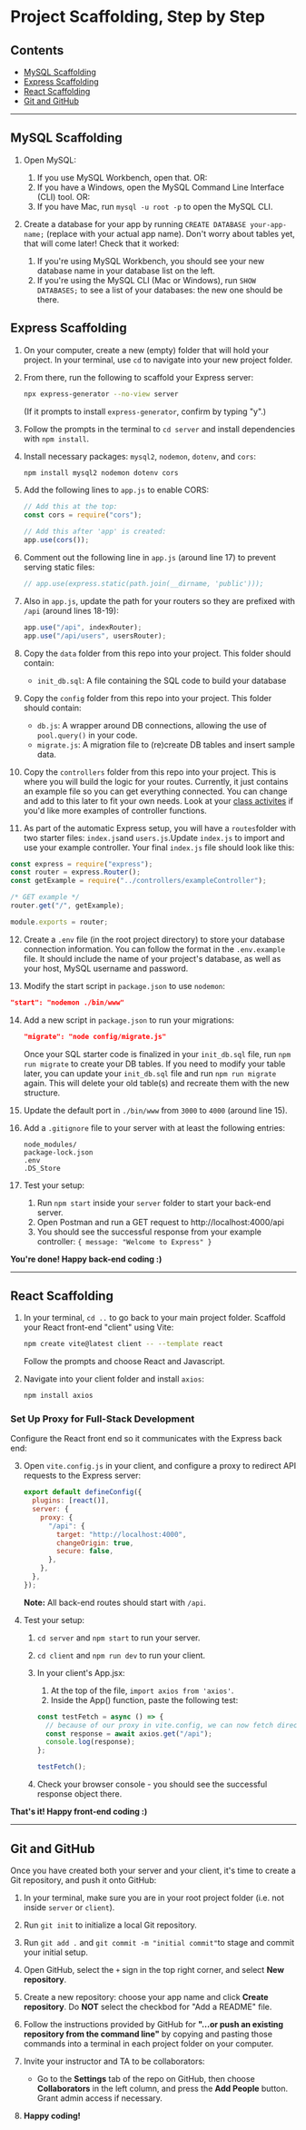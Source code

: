 # Project Scaffolding, Step by Step

## Contents

- [MySQL Scaffolding](#mysql-scaffolding)
- [Express Scaffolding](#express-scaffolding)
- [React Scaffolding](#react-scaffolding)
- [Git and GitHub](#git-and-github)

---

## MySQL Scaffolding

1. Open MySQL:

   1. If you use MySQL Workbench, open that. OR:
   2. If you have a Windows, open the MySQL Command Line Interface (CLI) tool. OR:
   3. If you have Mac, run `mysql -u root -p` to open the MySQL CLI.

2. Create a database for your app by running `CREATE DATABASE your-app-name;` (replace with your actual app name). Don't worry about tables yet, that will come later! Check that it worked:

   1. If you're using MySQL Workbench, you should see your new database name in your database list on the left.
   2. If you're using the MySQL CLI (Mac or Windows), run `SHOW DATABASES;` to see a list of your databases: the new one should be there.

## Express Scaffolding

1. On your computer, create a new (empty) folder that will hold your project. In your terminal, use `cd` to navigate into your new project folder.

2. From there, run the following to scaffold your Express server:

   ```bash
   npx express-generator --no-view server
   ```

   (If it prompts to install `express-generator`, confirm by typing "y".)

3. Follow the prompts in the terminal to `cd server` and install dependencies with `npm install`.

4. Install necessary packages: `mysql2`, `nodemon`, `dotenv`, and `cors`:

   ```bash
   npm install mysql2 nodemon dotenv cors
   ```

5. Add the following lines to `app.js` to enable CORS:

   ```javascript
   // Add this at the top:
   const cors = require("cors");

   // Add this after 'app' is created:
   app.use(cors());
   ```

6. Comment out the following line in `app.js` (around line 17) to prevent serving static files:

   ```javascript
   // app.use(express.static(path.join(__dirname, 'public')));
   ```

7. Also in `app.js`, update the path for your routers so they are prefixed with `/api` (around lines 18-19):

   ```javascript
   app.use("/api", indexRouter);
   app.use("/api/users", usersRouter);
   ```

8. Copy the `data` folder from this repo into your project. This folder should contain:

   - `init_db.sql`: A file containing the SQL code to build your database

9. Copy the `config` folder from this repo into your project. This folder should contain:

   - `db.js`: A wrapper around DB connections, allowing the use of `pool.query()` in your code.
   - `migrate.js`: A migration file to (re)create DB tables and insert sample data.

10. Copy the `controllers` folder from this repo into your project. This is where you will build the logic for your routes. Currently, it just contains an example file so you can get everything connected. You can change and add to this later to fit your own needs. Look at your [class activites](https://github.com/CodeOp-tech/fspt33-databases/) if you'd like more examples of controller functions.

11. As part of the automatic Express setup, you will have a `routes`folder with two starter files: `index.js`and `users.js`.Update `index.js` to import and use your example controller. Your final `index.js` file should look like this:

```javascript
const express = require("express");
const router = express.Router();
const getExample = require("../controllers/exampleController");

/* GET example */
router.get("/", getExample);

module.exports = router;
```

12. Create a `.env` file (in the root project directory) to store your database connection information. You can follow the format in the `.env.example` file. It should include the name of your project's database, as well as your host, MySQL username and password.

13. Modify the start script in `package.json` to use `nodemon`:

```json
"start": "nodemon ./bin/www"
```

14. Add a new script in `package.json` to run your migrations:

    ```json
    "migrate": "node config/migrate.js"
    ```

    Once your SQL starter code is finalized in your `init_db.sql` file, run `npm run migrate` to create your DB tables.
    If you need to modify your table later, you can update your `init_db.sql` file and run `npm run migrate` again. This will delete your old table(s) and recreate them with the new structure.

15. Update the default port in `./bin/www` from `3000` to `4000` (around line 15).

16. Add a `.gitignore` file to your server with at least the following entries:

    ```
    node_modules/
    package-lock.json
    .env
    .DS_Store
    ```

17. Test your setup:
    1. Run `npm start` inside your `server` folder to start your back-end server.
    2. Open Postman and run a GET request to http://localhost:4000/api
    3. You should see the successful response from your example controller: `{ message: "Welcome to Express" }`

**You're done! Happy back-end coding :)**

---

## React Scaffolding

1. In your terminal, `cd ..` to go back to your main project folder. Scaffold your React front-end "client" using Vite:

   ```bash
   npm create vite@latest client -- --template react
   ```

   Follow the prompts and choose React and Javascript.

2. Navigate into your client folder and install `axios`:
   ```bash
   npm install axios
   ```

### Set Up Proxy for Full-Stack Development

Configure the React front end so it communicates with the Express back end:

3. Open `vite.config.js` in your client, and configure a proxy to redirect API requests to the Express server:

   ```javascript
   export default defineConfig({
     plugins: [react()],
     server: {
       proxy: {
         "/api": {
           target: "http://localhost:4000",
           changeOrigin: true,
           secure: false,
         },
       },
     },
   });
   ```

   **Note:** All back-end routes should start with `/api`.

4. Test your setup:

   1. `cd server` and `npm start` to run your server.
   2. `cd client` and `npm run dev` to run your client.
   3. In your client's App.jsx:

      1. At the top of the file, `import axios from 'axios'`.
      2. Inside the App() function, paste the following test:

      ```javascript
      const testFetch = async () => {
        // because of our proxy in vite.config, we can now fetch directly to "/api"
        const response = await axios.get("/api");
        console.log(response);
      };

      testFetch();
      ```

   4. Check your browser console - you should see the successful response object there.

**That's it! Happy front-end coding :)**

---

## Git and GitHub

Once you have created both your server and your client, it's time to create a Git repository, and push it onto GitHub:

1. In your terminal, make sure you are in your root project folder (i.e. not inside `server` or `client`).

2. Run `git init` to initialize a local Git repository.

3. Run `git add .` and `git commit -m "initial commit"`to stage and commit your initial setup.

4. Open GitHub, select the `+` sign in the top right corner, and select **New repository**.

5. Create a new repository: choose your app name and click **Create repository**. Do **NOT** select the checkbod for "Add a README" file.

6. Follow the instructions provided by GitHub for **"...or push an existing repository from the command line"** by copying and pasting those commands into a terminal in each project folder on your computer.

7. Invite your instructor and TA to be collaborators:

   - Go to the **Settings** tab of the repo on GitHub, then choose **Collaborators** in the left column, and press the **Add People** button. Grant admin access if necessary.

8. **Happy coding!**
